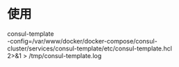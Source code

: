 # 使用
consul-template \
-config=/var/www/docker/docker-compose/consul-cluster/services/consul-template/etc/consul-template.hcl \
2>&1 > /tmp/consul-template.log